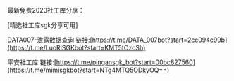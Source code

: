 最新免费2023社工库分享：

[精选社工库sgk分享可用]

DATA007-泄露数据查询 链接:[https://t.me/DATA_007bot?start=2cc094c99b](https://t.me/LuoRiSGKbot?start=KMT5tOzoSh)

平安社工库 链接:[https://t.me/pingansgk_bot?start=00bc827560](https://t.me/mimisgkbot?start=NTg4MTQ5ODkyOQ==)
